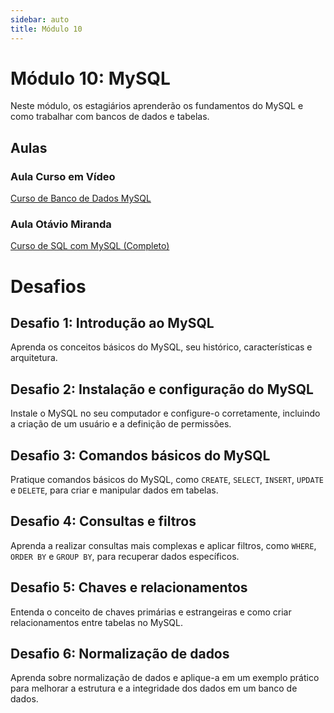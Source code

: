 ```yaml
---
sidebar: auto
title: Módulo 10
---
```


# Módulo 10: MySQL

Neste módulo, os estagiários aprenderão os fundamentos do MySQL e como trabalhar com bancos de dados e tabelas.

## Aulas

### Aula Curso em Vídeo

[Curso de Banco de Dados MySQL](https://www.youtube.com/playlist?list=PLHz_AreHm4dkBs-795Dsgvau_ekxg8g1r)

### Aula Otávio Miranda

[Curso de SQL com MySQL (Completo)](https://www.youtube.com/playlist?list=PLbIBj8vQhvm2WT-pjGS5x7zUzmh4VgvRk)

# Desafios

## Desafio 1: Introdução ao MySQL

Aprenda os conceitos básicos do MySQL, seu histórico, características e arquitetura.

## Desafio 2: Instalação e configuração do MySQL

Instale o MySQL no seu computador e configure-o corretamente, incluindo a criação de um usuário e a definição de permissões.

## Desafio 3: Comandos básicos do MySQL

Pratique comandos básicos do MySQL, como `CREATE`, `SELECT`, `INSERT`, `UPDATE` e `DELETE`, para criar e manipular dados em tabelas.

## Desafio 4: Consultas e filtros

Aprenda a realizar consultas mais complexas e aplicar filtros, como `WHERE`, `ORDER BY` e `GROUP BY`, para recuperar dados específicos.

## Desafio 5: Chaves e relacionamentos

Entenda o conceito de chaves primárias e estrangeiras e como criar relacionamentos entre tabelas no MySQL.

## Desafio 6: Normalização de dados

Aprenda sobre normalização de dados e aplique-a em um exemplo prático para melhorar a estrutura e a integridade dos dados em um banco de dados.

